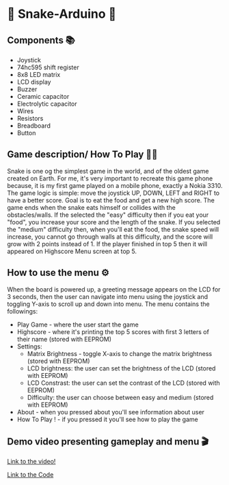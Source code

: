# 🐍 Snake-Arduino 🐍

## Components 📚
* Joystick
* 74hc595 shift register
* 8x8 LED matrix
* LCD display
* Buzzer
* Ceramic capacitor
* Electrolytic capacitor
* Wires
* Resistors
* Breadboard
* Button

## Game description/ How To Play 🏋️‍♀️
Snake is one og the simplest game in the world, and of the oldest game created on Earth. For me, it's very important to recreate this game phone because, it is my first game played on a mobile phone, exactly a Nokia 3310. The game logic is simple: move the joystick UP, DOWN, LEFT and RIGHT to have a better score. 
Goal is to eat the food and get a new high score. The game ends when the snake eats himself or collides with the obstacles/walls. If the selected the "easy" difficulty then if you eat your "food", you increase your score and the length of the snake. If you selected the "medium" difficulty then, when you'll eat the food, the snake speed will increase, you cannot go through walls at this difficulty, and the score will grow with 2 points instead of 1.
If the player finished in top 5 then it will appeared on Highscore Menu screen at top 5.

## How to use the menu ⚙️
When the board is powered up, a greeting message appears on the LCD for 3 seconds, then the user can navigate into menu using the joystick and toggling Y-axis to scroll up and down into menu.
The menu contains the followings:
* Play Game - where the user start the game 
* Highscore - where it's printing the top 5 scores with first 3 letters of their name (stored with EEPROM)
* Settings:
    * Matrix Brightness - toggle X-axis to change the matrix brightness (stored with EEPROM)
    * LCD brightness: the user can set the brightness of the LCD (stored with EEPROM)
    * LCD Constrast: the user can set the contrast of the LCD (stored with EEPROM)
    * Difficulty: the user can choose between easy and medium (stored with EEPROM)
* About - when you pressed about you'll see information about user
* How To Play ! - if you pressed it you'll see how to play the game

## Demo video presenting gameplay and menu 🎬

[Link to the video!](https://youtu.be/TT73e3caSRI)

[Link to the Code](https://github.com/Giani2001/Snake-Arduino/blob/main/Snake/Snake.ino)

